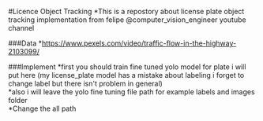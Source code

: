 #Licence Object Tracking
*This is a repostory about license plate object tracking implementation from felipe @computer_vision_engineer youtube channel

###Data
*https://www.pexels.com/video/traffic-flow-in-the-highway-2103099/

###Implement
*first you should train fine tuned yolo model for plate i will put here (my license_plate model has a mistake about labeling i forget to change label but there isn't problem in general)<br />
*also i will leave the yolo fine tuning file path for example labels and images folder<br />
*Change the all path



